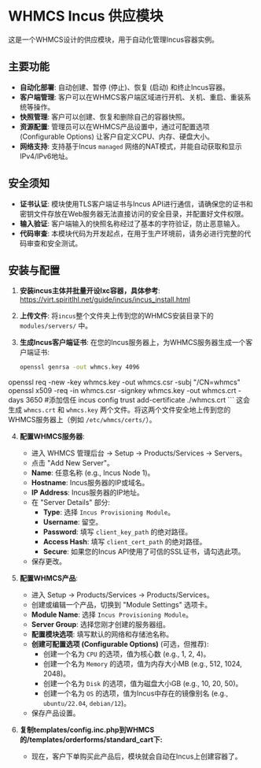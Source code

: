 # WHMCS Incus 供应模块

这是一个WHMCS设计的供应模块，用于自动化管理Incus容器实例。

## 主要功能

- **自动化部署**: 自动创建、暂停 (停止)、恢复 (启动) 和终止Incus容器。
- **客户端管理**: 客户可以在WHMCS客户端区域进行开机、关机、重启、重装系统等操作。
- **快照管理**: 客户可以创建、恢复和删除自己的容器快照。
- **资源配置**: 管理员可以在WHMCS产品设置中，通过可配置选项 (Configurable Options) 让客户自定义CPU、内存、硬盘大小。
- **网络支持**: 支持基于Incus `managed` 网络的NAT模式，并能自动获取和显示IPv4/IPv6地址。

## 安全须知
- **证书认证**: 模块使用TLS客户端证书与Incus API进行通信，请确保您的证书和密钥文件存放在Web服务器无法直接访问的安全目录，并配置好文件权限。
- **输入验证**: 客户端输入的快照名称经过了基本的字符验证，防止恶意输入。
- **代码审查**: 本模块代码为开发起点，在用于生产环境前，请务必进行完整的代码审查和安全测试。

## 安装与配置
1.  **安装incus主体并批量开设lxc容器，具体参考**: https://virt.spiritlhl.net/guide/incus/incus_install.html
2.  **上传文件**: 将`incus`整个文件夹上传到您的WHMCS安装目录下的 `modules/servers/` 中。

3.  **生成Incus客户端证书**:
    在您的Incus服务器上，为WHMCS服务器生成一个客户端证书:
    ```bash
    openssl genrsa -out whmcs.key 4096
openssl req -new -key whmcs.key -out whmcs.csr -subj "/CN=whmcs"
openssl x509 -req -in whmcs.csr -signkey whmcs.key -out whmcs.crt -days 3650
#添加信任
incus config trust add-certificate ./whmcs.crt 
    ```
    这会生成 `whmcs.crt` 和 `whmcs.key` 两个文件。将这两个文件安全地上传到您的WHMCS服务器上（例如 `/etc/whmcs/certs/`）。

4.  **配置WHMCS服务器**:
    - 进入 WHMCS 管理后台 -> Setup -> Products/Services -> Servers。
    - 点击 "Add New Server"。
    - **Name**: 任意名称 (e.g., Incus Node 1)。
    - **Hostname**: Incus服务器的IP或域名。
    - **IP Address**: Incus服务器的IP地址。
    - 在 "Server Details" 部分:
        - **Type**: 选择 `Incus Provisioning Module`。
        - **Username**: 留空。
        - **Password**: 填写 `client_key_path` 的绝对路径。
        - **Access Hash**: 填写 `client_cert_path` 的绝对路径。
        - **Secure**: 如果您的Incus API使用了可信的SSL证书，请勾选此项。
    - 保存更改。

5.  **配置WHMCS产品**:
    - 进入 Setup -> Products/Services -> Products/Services。
    - 创建或编辑一个产品，切换到 "Module Settings" 选项卡。
    - **Module Name**: 选择 `Incus Provisioning Module`。
    - **Server Group**: 选择您刚才创建的服务器组。
    - **配置模块选项**: 填写默认的网络和存储池名称。
    - **创建可配置选项 (Configurable Options)** (可选，但推荐):
        - 创建一个名为 `CPU` 的选项，值为核心数 (e.g., 1, 2, 4)。
        - 创建一个名为 `Memory` 的选项，值为内存大小MB (e.g., 512, 1024, 2048)。
        - 创建一个名为 `Disk` 的选项，值为磁盘大小GB (e.g., 10, 20, 50)。
        - 创建一个名为 `OS` 的选项，值为Incus中存在的镜像别名 (e.g., `ubuntu/22.04`, `debian/12`)。
    - 保存产品设置。

6.  **复制templates/config.inc.php到WHMCS的/templates/orderforms/standard_cart下:**
    - 现在，客户下单购买此产品后，模块就会自动在Incus上创建容器了。       
